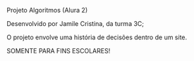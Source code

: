 Projeto Algoritmos (Alura 2)

Desenvolvido por Jamile Cristina, da turma 3C;

O projeto envolve uma história de decisões dentro de um site.

SOMENTE PARA FINS ESCOLARES!
